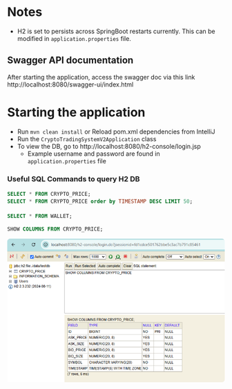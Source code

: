 # Notes
- H2 is set to persists across SpringBoot restarts currently. This can be modified in `application.properties` file.

## Swagger API documentation

After starting the application, access the swagger doc via this link http://localhost:8080/swagger-ui/index.html

# Starting the application
- Run `mvn clean install` or Reload pom.xml dependencies from IntelliJ
- Run the `CryptoTradingSystemV2Application` class
- To view the DB, go to http://localhost:8080/h2-console/login.jsp 
	- Example username and password are found in `application.properties` file

### Useful SQL Commands to query H2 DB

```sql
SELECT * FROM CRYPTO_PRICE;
SELECT * FROM CRYPTO_PRICE order by TIMESTAMP DESC LIMIT 50;  

SELECT * FROM WALLET;
```

```sql
SHOW COLUMNS FROM CRYPTO_PRICE; 
```

![](README_images/h2-console-columns.png)